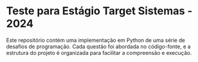 # Teste para Estágio Target Sistemas - 2024

Este repositório contém uma implementação em Python de uma série de desafios de programação. Cada questão foi abordada no código-fonte, e a estrutura do projeto é organizada para facilitar a compreensão e execução.
